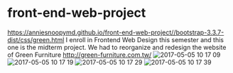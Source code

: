 # front-end-web-project 
https://anniesnoopymd.github.io/front-end-web-project//bootstrap-3.3.7-dist/css/green.html
I enroll in Frontend Web Design this semester and this one is the midterm project.
We had to reorganize and redesign the website of Green Furniture http://green-furniture.com.tw/
![2017-05-05 10 17 09](https://cloud.githubusercontent.com/assets/22999436/25749455/30993942-31e1-11e7-9a00-3347497cd12d.png)
![2017-05-05 10 17 19](https://cloud.githubusercontent.com/assets/22999436/25749456/309a3108-31e1-11e7-9946-4964ef35db69.png)
![2017-05-05 10 17 29](https://cloud.githubusercontent.com/assets/22999436/25749457/309a6a24-31e1-11e7-8886-5bfc9081a706.png)
![2017-05-05 10 17 39](https://cloud.githubusercontent.com/assets/22999436/25749458/309bce32-31e1-11e7-8837-7f93f34b4f50.png)

